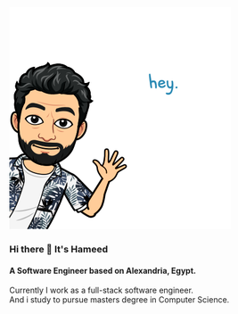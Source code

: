 ![alt text](https://github.com/7ameed/7ameed/blob/master/hey.png)
### Hi there 👋 It's Hameed
#### A Software Engineer based on Alexandria, Egypt. 

Currently I work as a full-stack software engineer. </br>
And i study to pursue masters degree in Computer Science. </br>

<!--
**7ameed/7ameed** is a ✨ _special_ ✨ repository because its `README.md` (this file) appears on your GitHub profile.

Here are some ideas to get you started:

- 🔭 I’m currently working on ...
- 🌱 I’m currently learning ...
- 👯 I’m looking to collaborate on ...
- 🤔 I’m looking for help with ...
- 💬 Ask me about ...
- 😄 Pronouns: ...
- ⚡ Fun fact: ...
-->
